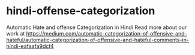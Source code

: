 # hindi-offense-categorization
Automatic Hate and offense Categorization in Hindi
Read more about our work at https://medium.com/automatic-categorization-of-offensive-and-hateful/automatic-categorization-of-offensive-and-hateful-comments-in-hindi-eafaafa9dcf4
